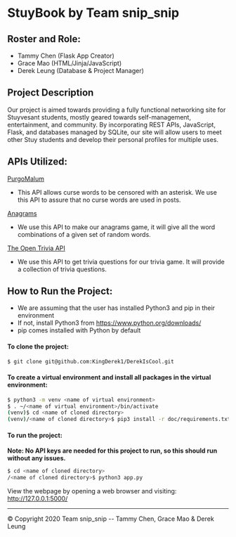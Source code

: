 # StuyBook by Team snip_snip
## Roster and Role:
- Tammy Chen (Flask App Creator)
- Grace Mao (HTML/Jinja/JavaScript)
- Derek Leung (Database & Project Manager)

## Project Description
Our project is aimed towards providing a fully functional networking site for Stuyvesant students, mostly geared towards self-management, entertainment, and community. By incorporating REST APIs, JavaScript, Flask, and databases managed by SQLite, our site will allow users to meet other Stuy students and develop their personal profiles for multiple uses.

## APIs Utilized:
[PurgoMalum](https://www.purgomalum.com/)
  - This API allows curse words to be censored with an asterisk. We use this API to assure that no curse words are used in posts.

[Anagrams](http://www.anagramica.com/api)
  - We use this API to make our anagrams game, it will give all the word combinations of a given set of random words. 

[The Open Trivia API](https://opentdb.com/api_config.php)
  - We use this API to get trivia questions for our trivia game. It will provide a collection of trivia questions. 

## How to Run the Project:
- We are assuming that the user has installed Python3 and pip in their environment
- If not, install Python3 from https://www.python.org/downloads/
- pip comes installed with Python by default

#### To clone the project:
``` bash
$ git clone git@github.com:KingDerek1/DerekIsCool.git	
``` 

#### To create a virtual environment and install all packages in the virtual environment:	
```bash	
$ python3 -m venv <name of virtual environment>	
$ . ~/<name of virtual environment>/bin/activate  	
(venv)$ cd <name of cloned directory>	
(venv)/<name of cloned directory>$ pip3 install -r doc/requirements.txt	
```
#### To run the project:
**Note: No API keys are needed for this project to run, so this should run without any issues.**
``` bash
$ cd <name of cloned directory>	
/<name of cloned directory>$ python3 app.py	
```

View the webpage by opening a web browser and visiting: http://127.0.0.1:5000/	

-----------
© Copyright 2020 Team snip_snip -- Tammy Chen, Grace Mao & Derek Leung
